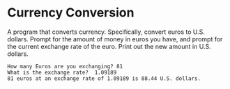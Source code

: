 # Currency Conversion

A program that converts currency. Specifically, convert euros to U.S. dollars. Prompt for the amount of money in euros you have, and prompt for the current exchange rate of the euro. Print out the new amount in U.S. dollars.

```plaintext
How many Euros are you exchanging? 81
What is the exchange rate?  1.09189
81 euros at an exchange rate of 1.09189 is 88.44 U.S. dollars.
```
